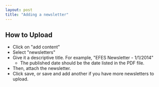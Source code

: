 ```yaml
---
layout: post
title: "Adding a newsletter"
---
```


## How to Upload

- Click on "add content"
- Select "newsletters"
- Give it a descriptive title. For example, "EFES Newsletter - 1/1/2014"
  - The published date should be the date listed in the PDF file.
- Then, attach the newsletter. 
- Click save, or save and add another if you have more newsletters to upload.
